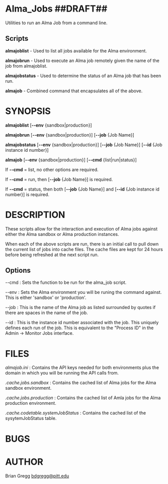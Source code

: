 # Alma_Jobs  ##DRAFT##

Utilities to run an Alma Job from a command line.

## Scripts
**almajoblist** - Used to list all jobs available for the Alma environment.

**almajobrun** - Used to execute an Alma job remotely given the name of the job from almajoblist.

**almajobstatus** - Used to determine the status of an Alma job that has been run.

**almajob** - Combined command that encapsulates all of the above.

SYNOPSIS
========

**almajoblist** \[**--env** {sandbox|production}\]

**almajobrun** \[**--env** {sandbox|production}\] \[**--job** {Job Name}\]

**almajobstatus** \[**--env** {sandbox|production}\] \[**--job** {Job Name}\] \[**--id** {Job instance id number}\]

**almajob** \[**--env** {sandbox|production}\] \[**--cmd** {list|run|status}\] 

If **--cmd** = list, no other options are required.

If **--cmd** = run, then \[**--job** {Job Name}\] is required.

If **--cmd** = status, then both \[**--job** {Job Name}\] and \[**--id** {Job instance id number}\] is required.


DESCRIPTION
===========

These scripts allow for the interaction and execution of Alma jobs against either the Alma sandbox or Alma production instances.  

When each of the above scripts are run, there is an initial call to pull down the current list of jobs into cache files.  The cache files are kept for 24 hours before being refreshed at the next script run.  

Options
-------

--cmd
:  Sets the function to be run for the alma_job script.

--env
:  Sets the Alma environment you will be runing the command against.  This is either 'sandbox' or 'production'.

--job
:  This is the name of the Alma job as listed surrounded by quotes if there are spaces in the name of the job. 

--id
:  This is the instance id number associated with the job.  This uniquely defines each run of the job.  This is equivalent to the "Process ID" in the Admin -> Monitor Jobs interface.


FILES
=====
*almajob.ini*
:  Contains the API keys needed for both environments plus the domain in which you will be running the API calls from.

*.cache.jobs.sandbox*
:  Contains the cached list of Alma jobs for the Alma sandbox environment.

*.cache.jobs.production*
:  Contains the cached list of Amla jobs for the Alma production environment.

*.cache.codetable.systemJobStatus*
:  Contains the cached list of the sysytemJobStatus table.


BUGS
====



AUTHOR
======
Brian Gregg <bdgregg@pitt.edu>




